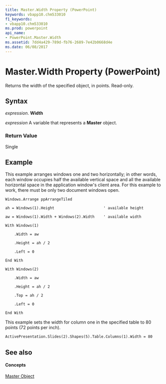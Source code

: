 ```yaml
---
title: Master.Width Property (PowerPoint)
keywords: vbapp10.chm533010
f1_keywords:
- vbapp10.chm533010
ms.prod: powerpoint
api_name:
- PowerPoint.Master.Width
ms.assetid: 7dd4a429-789d-fb76-2689-7e42b0668d4e
ms.date: 06/08/2017
---
```



# Master.Width Property (PowerPoint)

Returns the width of the specified object, in points. Read-only.


## Syntax

 _expression_. **Width**

 _expression_ A variable that represents a **Master** object.


### Return Value

Single


## Example

This example arranges windows one and two horizontally; in other words, each window occupies half the available vertical space and all the available horizontal space in the application window's client area. For this example to work, there must be only two document windows open.


```
Windows.Arrange ppArrangeTiled

ah = Windows(1).Height                      ' available height

aw = Windows(1).Width + Windows(2).Width    ' available width

With Windows(1)

    .Width = aw

    .Height = ah / 2

    .Left = 0

End With

With Windows(2)

    .Width = aw

    .Height = ah / 2

    .Top = ah / 2

    .Left = 0

End With
```

This example sets the width for column one in the specified table to 80 points (72 points per inch).




```vb
ActivePresentation.Slides(2).Shapes(5).Table.Columns(1).Width = 80
```


## See also


#### Concepts


[Master Object](PowerPoint.Master.md)

